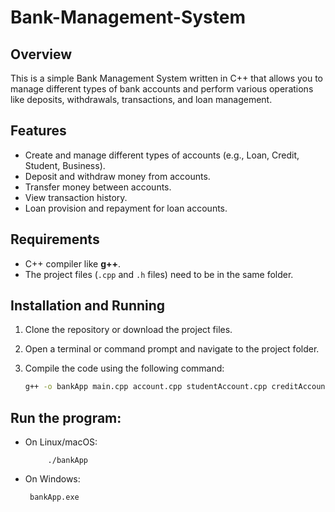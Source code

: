 # Bank-Management-System

## Overview

This is a simple Bank Management System written in C++ that allows you to manage different types of bank accounts and perform various operations like deposits, withdrawals, transactions, and loan management.

## Features

- Create and manage different types of accounts (e.g., Loan, Credit, Student, Business).
- Deposit and withdraw money from accounts.
- Transfer money between accounts.
- View transaction history.
- Loan provision and repayment for loan accounts.

## Requirements

- C++ compiler like **g++**.
- The project files (`.cpp` and `.h` files) need to be in the same folder.

## Installation and Running

1. Clone the repository or download the project files.
2. Open a terminal or command prompt and navigate to the project folder.
3. Compile the code using the following command:

   ```bash
   g++ -o bankApp main.cpp account.cpp studentAccount.cpp creditAccount.cpp loanAccount.cpp specialCitizenAccount.cpp bussinessAccount.cpp savingAccount.cpp bank.cpp

## Run the program:

 * On Linux/macOS:
   
            ./bankApp

  * On Windows:
    
         bankApp.exe
